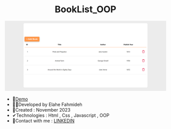 
<h1 align="center">BookList_OOP</h1>


![demo](https://github.com/Ela-Fhd/BookList_OOP/blob/main/demo/demo.png)

  - &#128204;<a href="https://booklist-oop.netlify.app/">Demo</a>
  - 🙋‍♀️Developed by Elahe Fahmideh
  - 📆Created : November 2023
  - &#x2714;Technologies : Html , Css , Javascript , OOP
  - &#128231;Contact with me : <a href="https://www.linkedin.com/in/elahe-fahmideh/">LINKEDIN</a>






